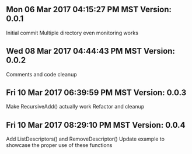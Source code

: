 ## Mon 06 Mar 2017 04:15:27 PM MST Version: 0.0.1
Initial commit
Multiple directory even monitoring works

## Wed 08 Mar 2017 04:44:43 PM MST Version: 0.0.2
Comments and code cleanup

## Fri 10 Mar 2017 06:39:59 PM MST Version: 0.0.3
Make RecursiveAdd() actually work
Refactor and cleanup

## Fri 10 Mar 2017 08:29:10 PM MST Version: 0.0.4
Add ListDescriptors() and RemoveDescriptor()
Update example to showcase the proper use of these functions
